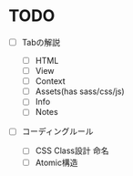 <!-- TODO: FIXME -->

# TODO

-   [ ] Tabの解説

    -   [ ] HTML
    -   [ ] View
    -   [ ] Context
    -   [ ] Assets(has sass/css/js)
    -   [ ] Info
    -   [ ] Notes
    
-   [ ] コーディングルール

    -   [ ] CSS Class設計 命名
    -   [ ] Atomic構造

